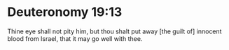 # Deuteronomy 19:13

Thine eye shall not pity him, but thou shalt put away [the guilt of] innocent blood from Israel, that it may go well with thee.